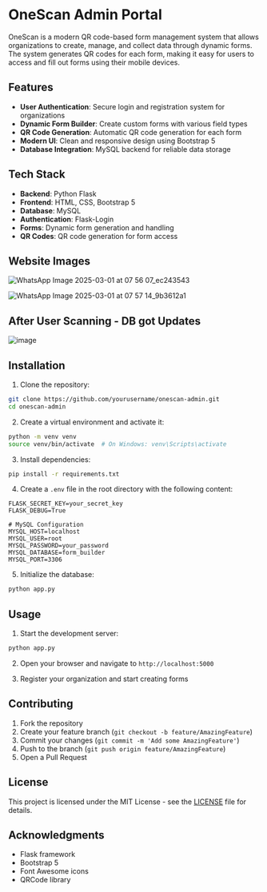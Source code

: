 # OneScan Admin Portal

OneScan is a modern QR code-based form management system that allows organizations to create, manage, and collect data through dynamic forms. The system generates QR codes for each form, making it easy for users to access and fill out forms using their mobile devices.

## Features

- **User Authentication**: Secure login and registration system for organizations
- **Dynamic Form Builder**: Create custom forms with various field types
- **QR Code Generation**: Automatic QR code generation for each form
- **Modern UI**: Clean and responsive design using Bootstrap 5
- **Database Integration**: MySQL backend for reliable data storage

## Tech Stack

- **Backend**: Python Flask
- **Frontend**: HTML, CSS, Bootstrap 5
- **Database**: MySQL
- **Authentication**: Flask-Login
- **Forms**: Dynamic form generation and handling
- **QR Codes**: QR code generation for form access

## Website Images

![WhatsApp Image 2025-03-01 at 07 56 07_ec243543](https://github.com/user-attachments/assets/5782ee4a-d6fe-4ba0-bdbd-e55d5ba2ffa3)

![WhatsApp Image 2025-03-01 at 07 57 14_9b3612a1](https://github.com/user-attachments/assets/3d7f4d81-7182-4725-bfe7-b553f2c447d0)

## After User Scanning - DB got Updates

![image](https://github.com/user-attachments/assets/26d22737-16c3-4490-a1e3-9d533b48f017)



## Installation

1. Clone the repository:
```bash
git clone https://github.com/yourusername/onescan-admin.git
cd onescan-admin
```

2. Create a virtual environment and activate it:
```bash
python -m venv venv
source venv/bin/activate  # On Windows: venv\Scripts\activate
```

3. Install dependencies:
```bash
pip install -r requirements.txt
```

4. Create a `.env` file in the root directory with the following content:
```
FLASK_SECRET_KEY=your_secret_key
FLASK_DEBUG=True

# MySQL Configuration
MYSQL_HOST=localhost
MYSQL_USER=root
MYSQL_PASSWORD=your_password
MYSQL_DATABASE=form_builder
MYSQL_PORT=3306
```

5. Initialize the database:
```bash
python app.py
```

## Usage

1. Start the development server:
```bash
python app.py
```

2. Open your browser and navigate to `http://localhost:5000`

3. Register your organization and start creating forms

## Contributing

1. Fork the repository
2. Create your feature branch (`git checkout -b feature/AmazingFeature`)
3. Commit your changes (`git commit -m 'Add some AmazingFeature'`)
4. Push to the branch (`git push origin feature/AmazingFeature`)
5. Open a Pull Request

## License

This project is licensed under the MIT License - see the [LICENSE](LICENSE) file for details.

## Acknowledgments

- Flask framework
- Bootstrap 5
- Font Awesome icons
- QRCode library 
